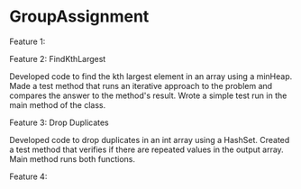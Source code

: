 # GroupAssignment

Feature 1: 

Feature 2: FindKthLargest

Developed code to find the kth largest element in an array using a minHeap. Made a test method that runs an iterative approach to the problem and compares the answer to the method's result. Wrote a simple test run in the main method of the class.

Feature 3: Drop Duplicates 

Developed code to drop duplicates in an int array using a HashSet. Created a test method that verifies if there are repeated values in the output array. Main method runs both functions. 

Feature 4:
